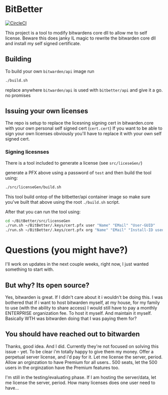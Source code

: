 # BitBetter
[![CircleCI](https://img.shields.io/circleci/project/github/jakeswenson/BitBetter.svg)](https://circleci.com/gh/jakeswenson/BitBetter/tree/master)

This project is a tool to modify bitwardens core dll to allow me to self license.
Beware this does janky IL magic to rewrite the bitwarden core dll and install my self signed certificate.

## Building

To build your own `bitwarden/api` image run
```bash
./build.sh
```

replace anywhere `bitwarden/api` is used with `bitbetter/api` and give it a go. no promises

## Issuing your own licenses

The repo is setup to replace the licesning signing cert in bitwarden.core with your own personal self signed cert (`cert.cert`)
If you want to be able to sign your own licenses obviously you'll have to replace it with your own self signed cert.


### Signing licesnses

There is a tool included to generate a license (see `src/liceseGen/`)

generate a PFX above using a password of `test` and then build the tool using:

```bash
./src/licenseGen/build.sh
```

This tool build ontop of the bitbetter/api container image so make sure you've built that above using the root `./build.sh` script.

After that you can run the tool using:

```bash
cd ~/BitBetter/src/licenseGen
./run.sh ~/BitBetter/.keys/cert.pfx user "Name" "EMail" "User-GUID"
./run.sh ~/BitBetter/.keys/cert.pfx org "Name" "EMail" "Install-ID used to install the server"
```

# Questions (you might have?)

I'll work on updates in the next couple weeks, right now, I just wanted something to start with.

## But why? Its open source?

Yes, bitwarden is great. If I didn't care about it i wouldn't be doing this.
I was bothered that if i want to host bitwarden myself, at my house, 
for my family to use (with the ability to share access) I would still have to pay a monthly ENTERPRISE organization fee.
To host it myself. And maintain it myself. Basically WTH was bitwarden doing that I was paying them for?

## You should have reached out to bitwarden

Thanks, good idea. And I did. Currently they're not focused on solving this issue - yet. 
To be clear i'm totally happy to give them my money. Offer a perpetual server license, and i'd pay for it.  Let me license the server, period.  Allow an orginzation to have Premium for all users..  500 seats, let the 500 users in the orginzation have the Premium features too.

I'm still in the testing/evaluating phase.  If I am hosting the server/data, let me license the server, period.  How many licenses does one user need to have...
